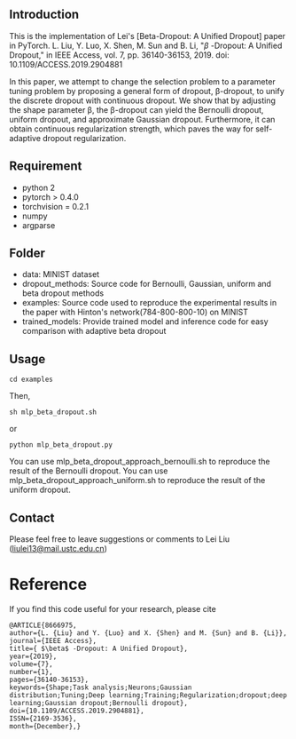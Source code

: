 ## Introduction
This is the implementation of Lei's [Beta-Dropout: A Unified Dropout] paper in PyTorch.
L. Liu, Y. Luo, X. Shen, M. Sun and B. Li, "$\beta$ -Dropout: A Unified Dropout," in IEEE Access, vol. 7, pp. 36140-36153, 2019.
doi: 10.1109/ACCESS.2019.2904881

In this paper, we attempt to change the selection problem to a parameter tuning problem by proposing a general form of dropout, β-dropout, to unify the discrete dropout with continuous dropout.
We show that by adjusting the shape parameter β, the β-dropout can yield the Bernoulli dropout, uniform dropout, and approximate Gaussian dropout. Furthermore, it can obtain continuous regularization strength, which paves the way for self-adaptive dropout regularization.

## Requirement
* python 2
* pytorch > 0.4.0
* torchvision = 0.2.1
* numpy
* argparse

## Folder 
* data:               MINIST dataset
* dropout_methods:    Source code for Bernoulli, Gaussian, uniform and beta dropout methods
* examples:           Source code used to reproduce the experimental results in the paper with Hinton's network(784-800-800-10) on MINIST
* trained_models:     Provide trained model and inference code for easy comparison with adaptive beta dropout

## Usage
```
cd examples
```
Then,
```
sh mlp_beta_dropout.sh
```
or

```
python mlp_beta_dropout.py
```
You can use mlp_beta_dropout_approach_bernoulli.sh to reproduce the result of the Bernoulli dropout.
You can use mlp_beta_dropout_approach_uniform.sh to reproduce the result of the uniform dropout.

## Contact

Please feel free to leave suggestions or comments to Lei Liu (liulei13@mail.ustc.edu.cn)

# Reference
If you find this code useful for your research, please cite
```
@ARTICLE{8666975,
author={L. {Liu} and Y. {Luo} and X. {Shen} and M. {Sun} and B. {Li}},
journal={IEEE Access},
title={ $\beta$ -Dropout: A Unified Dropout},
year={2019},
volume={7},
number={1},
pages={36140-36153},
keywords={Shape;Task analysis;Neurons;Gaussian distribution;Tuning;Deep learning;Training;Regularization;dropout;deep learning;Gaussian dropout;Bernoulli dropout},
doi={10.1109/ACCESS.2019.2904881},
ISSN={2169-3536},
month={December},}
```
